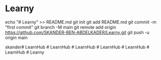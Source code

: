 # Learny
echo "# Learny" >> README.md
git init
git add README.md
git commit -m "first commit"
git branch -M main
git remote add origin https://github.com/SKANDER-BEN-ABDELKADER/Learny.git
git push -u origin main

skander#   L e a r n H u b  
 #   L e a r n H u b  
 #   L e a r n H u b  
 #   L e a r n H u b  
 #   L e a r n H u b  
 #   L e a r n H u b  
 #   L e a r n y  
 